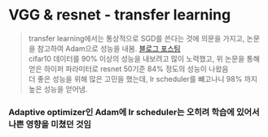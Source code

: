 # VGG & resnet - transfer learning
> transfer learning에서는 통상적으로 SGD를 쓴다는 것에 의문을 가지고, 논문을 참고하여 Adam으로 성능을 내봄. [블로그 포스팅](https://inhovation97.tistory.com/32)   
> cifar10 데이터를 90% 이상의 성능을 내보려고 많이 노력했고, 위 논문을 통해 얻은 하이퍼 파라미터로 resnet 50기준 84% 정도의 성능이 나왔음   
> 더 좋은 성능을 위해 많은 고민을 했는데, lr scheduler를 뺴고나니 98% 까지 높은 성능을 얻어냄.   
### **Adaptive optimizer인 Adam에 lr scheduler는 오히려 학습에 있어서 나쁜 영향을 미쳤던 것임**
